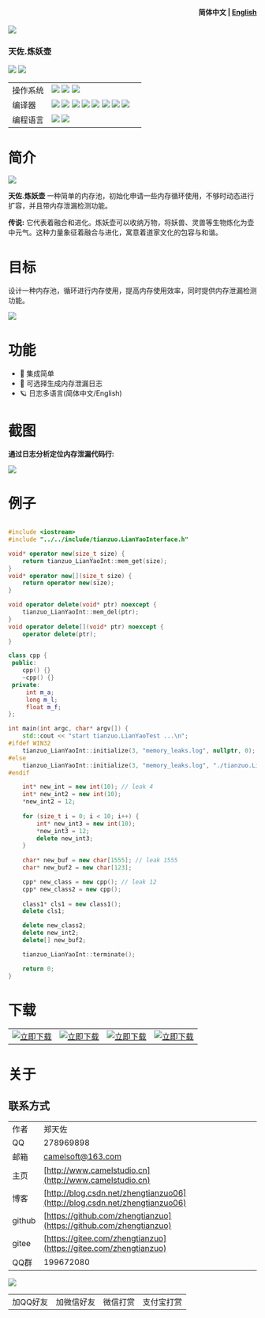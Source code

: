 <h4 align="right">简体中文 | <strong><a href="README_en.md">English</a></strong></h4>

![](img/logo.jpg)

### 天佐.炼妖壶

![](https://img.shields.io/badge/release-1.0.0.0-blue.svg)
![](https://img.shields.io/badge/date-24.1.1-orange.svg)

||||
|--|--|--|
|操作系统|![](https://img.shields.io/badge/os-windows_7+-blue.svg) ![](https://img.shields.io/badge/os-macos_10.14+-lightgrey.svg) ![](https://img.shields.io/badge/os-ubuntu_20.04+-orange.svg)||
|编译器|![](https://img.shields.io/badge/c++-11-blue.svg) ![](https://img.shields.io/badge/msvc-14.0-blue.svg) ![](https://img.shields.io/badge/msvc-14.1-blue.svg) ![](https://img.shields.io/badge/msvc-14.2-blue.svg) ![](https://img.shields.io/badge/msvc-14.3-blue.svg) ![](https://img.shields.io/badge/ndk-21.3-green.svg) ![](https://img.shields.io/badge/llvm-10.0-lightgrey.svg) ![](https://img.shields.io/badge/gcc-9.4-orange.svg)||
|编程语言|![](img/C.png) ![](img/C__.png) ||
# 简介

![](img/alchemy_tianzuo.LianYao.jpg)

**天佐.炼妖壶** 一种简单的内存池，初始化申请一些内存循环使用，不够时动态进行扩容，并且带内存泄漏检测功能。

**传说:**
它代表着融合和进化。炼妖壶可以收纳万物，将妖兽、灵兽等生物炼化为壶中元气。这种力量象征着融合与进化，寓意着道家文化的包容与和谐。

# 目标
设计一种内存池，循环进行内存使用，提高内存使用效率，同时提供内存泄漏检测功能。

![](img/tianzuo.LianYao.png)

# 功能

- 🧩 集成简单
- 📝 可选择生成内存泄漏日志
- 🪐 日志多语言(简体中文/English)

# 截图

**通过日志分析定位内存泄漏代码行:**

![](img/screenshot.png)

# 例子

```cpp

#include <iostream>
#include "../../include/tianzuo.LianYaoInterface.h"

void* operator new(size_t size) {
    return tianzuo_LianYaoInt::mem_get(size);
}
void* operator new[](size_t size) {
    return operator new(size);
}

void operator delete(void* ptr) noexcept {
    tianzuo_LianYaoInt::mem_del(ptr);
}
void operator delete[](void* ptr) noexcept {
    operator delete(ptr);
}

class cpp {
 public:
    cpp() {}
    ~cpp() {}
 private:
     int m_a;
     long m_l;
     float m_f;
};

int main(int argc, char* argv[]) {
    std::cout << "start tianzuo.LianYaoTest ...\n";
#ifdef WIN32
    tianzuo_LianYaoInt::initialize(3, "memory_leaks.log", nullptr, 0);
#else
    tianzuo_LianYaoInt::initialize(3, "memory_leaks.log", "./tianzuo.LianYaoTest", 0);
#endif

    int* new_int = new int(10); // leak 4
    int* new_int2 = new int(10);
    *new_int2 = 12;
    
    for (size_t i = 0; i < 10; i++) {
        int* new_int3 = new int(10);
        *new_int3 = 12;
        delete new_int3;
    }
   
    char* new_buf = new char[1555]; // leak 1555
    char* new_buf2 = new char[123];

    cpp* new_class = new cpp(); // leak 12
    cpp* new_class2 = new cpp();
    
    class1* cls1 = new class1();
    delete cls1;

    delete new_class2;
    delete new_int2;
    delete[] new_buf2;

    tianzuo_LianYaoInt::terminate();

    return 0;
}

```

# 下载

|||||
|--|--|--|--|
|[![立即下载](img/com_btnGitHub.svg)](https://github.com/zhengtianzuo/tianzuo.LianYao/releases)|[![立即下载](img/com_btnGitee.svg)](https://gitee.com/zhengtianzuo/tianzuo.LianYao/releases)|[![立即下载](img/down_baidu.svg)](https://pan.baidu.com/s/1Lv9dOBpV4-eXpi9yl0BSUg?pwd=1234)|[![立即下载](img/down_weiyun.svg)](https://share.weiyun.com/ReeeXXwu)|


# 关于
## 联系方式

||||
|--|--|--|
|作者|郑天佐||
|QQ|278969898||
|邮箱|camelsoft@163.com||
|主页|[http://www.camelstudio.cn](http://www.camelstudio.cn)||
|博客|[http://blog.csdn.net/zhengtianzuo06](http://blog.csdn.net/zhengtianzuo06)||
|github|[https://github.com/zhengtianzuo](https://github.com/zhengtianzuo)||
|gitee|[https://gitee.com/zhengtianzuo](https://gitee.com/zhengtianzuo)||
|QQ群|199672080||

![](img/allinone.png)

|||||
|--|--|--|--|
|加QQ好友|加微信好友|微信打赏|支付宝打赏|





